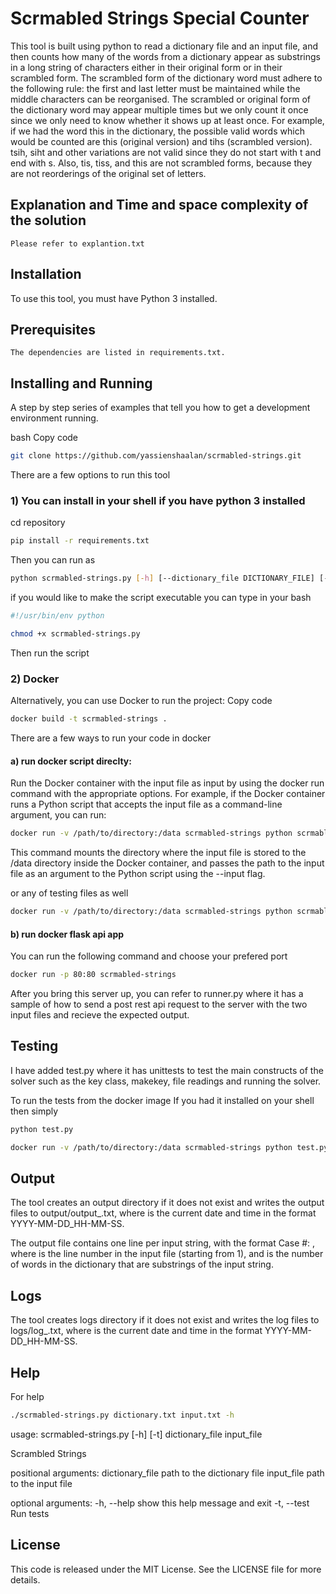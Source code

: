 # Scrmabled Strings Special Counter 
This tool is built using python to read a dictionary file and an input file, and then counts how many of the words from a dictionary appear as substrings in a long string of
characters either in their original form or in their scrambled form. The scrambled form of the dictionary word must adhere to the following rule: the first and last letter must be maintained while the middle characters can be reorganised.
The scrambled or original form of the dictionary word may appear multiple times but we only count it once since we only need to know whether it shows up at least once.
For example, if we had the word this in the dictionary, the possible valid words which would be counted are this (original version) and tihs (scrambled version). tsih, siht and other variations are not valid since they do not start with t and end with s. Also, tis, tiss, and this are not scrambled forms, because they are not reorderings of the original set of letters.

## Explanation and Time and space complexity of the solution
```
Please refer to explantion.txt 
```
## Installation
To use this tool, you must have Python 3 installed.
 
## Prerequisites
```
The dependencies are listed in requirements.txt.
```

## Installing and Running
A step by step series of examples that tell you how to get a development environment running.

bash
Copy code
```bash
git clone https://github.com/yassienshaalan/scrmabled-strings.git
```
There are a few options to run this tool 
### 1) You can install in your shell if you have python 3 installed

cd repository
```bash
pip install -r requirements.txt
```
Then you can run as
```bash
python scrmabled-strings.py [-h] [--dictionary_file DICTIONARY_FILE] [--input_file INPUT_FILE]
```
if you would like to make the script executable you can type in your bash 
```bash
#!/usr/bin/env python
```
```bash
chmod +x scrmabled-strings.py
```
Then run the script 

### 2) Docker
Alternatively, you can use Docker to run the project:
Copy code
```bash
docker build -t scrmabled-strings .
```
There are a few ways to run your code in docker 
#### a) run docker script direclty:  
Run the Docker container with the input file as input by using the docker run command with the appropriate options. For example, if the Docker container runs a Python script that accepts the input file as a command-line argument, you can run:
```bash
docker run -v /path/to/directory:/data scrmabled-strings python scrmabled-strings.py --dictionary_file=dictionary.txt --input_file=input.txt
```
This command mounts the directory where the input file is stored to the /data directory inside the Docker container, and passes the path to the input file as an argument to the Python script using the --input flag.

or any of testing files as well 
```bash
docker run -v /path/to/directory:/data scrmabled-strings python scrmabled-strings.py --dictionary_file=testing_data/test_dict_2.txt --input_file=testing_data/test_input_2.txt
```
#### b) run docker flask api app
You can run the following command and choose your prefered port 
```bash
docker run -p 80:80 scrmabled-strings
```
After you bring this server up, you can refer to runner.py where it has a sample of how to send a post rest api request to the server with the two input files and recieve the expected output. 
## Testing
I have added test.py where it has unittests to test the main constructs of the solver such as the key class, makekey, file readings and running the solver. 

To run the tests from the docker image
If you had it installed on your shell then simply
```bash
python test.py
```
```bash
docker run -v /path/to/directory:/data scrmabled-strings python test.py
```
## Output
The tool creates an output directory if it does not exist and writes the output files to output/output_<timestamp>.txt, where <timestamp> is the current date and time in the format YYYY-MM-DD_HH-MM-SS.

The output file contains one line per input string, with the format Case #<n>: <count>, where <n> is the line number in the input file (starting from 1), and <count> is the number of words in the dictionary that are substrings of the input string.

## Logs
The tool creates logs directory if it does not exist and writes the log files to logs/log_<timestamp>.txt, where <timestamp> is the current date and time in the format YYYY-MM-DD_HH-MM-SS.


## Help
For help
```bash
./scrmabled-strings.py dictionary.txt input.txt -h
```
usage: scrmabled-strings.py [-h] [-t] dictionary_file input_file

Scrambled Strings

positional arguments:
  dictionary_file  path to the dictionary file
  input_file       path to the input file

optional arguments:
  -h, --help       show this help message and exit
  -t, --test       Run tests

## License
This code is released under the MIT License. See the LICENSE file for more details.
